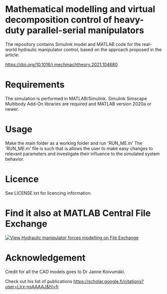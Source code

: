# Mathematical modelling and virtual decomposition control of heavy-duty parallel-serial manipulators
The repository contains Simulink model and MATLAB code for the real-world hydraulic manipulator control, based on the approach proposed in the article:

https://doi.org/10.1016/j.mechmachtheory.2021.104680

# Requirements
The simulation is performed in MATLAB/Simulink. Simulink Simscape Multibody Add-On libraries are required and MATLAB version 2020a or newer.

# Usage
Make the main folder as a working folder and run 'RUN_ME.m' The 'RUN_ME.m' file is such that is allows the user to make easy changes to relevant parameters and investigate their influence to the simulated system behavior.

# Licence
See LICENSE.txt for licencing information.

# Find it also at MATLAB Central File Exchange

[![View Hydraulic manipulator forces modelling on File Exchange](https://www.mathworks.com/matlabcentral/images/matlab-file-exchange.svg)](https://se.mathworks.com/matlabcentral/fileexchange/98464-hydraulic-manipulator-forces-modelling)

# Acknowledgement

Credit for all the CAD models goes to Dr Janne Koivumäki.

Check out his list of publications https://scholar.google.fi/citations?user=Llrx-nsAAAAJ&hl=fi
